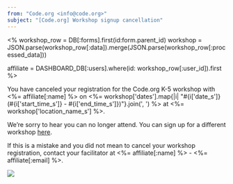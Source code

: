 ```yaml
---
from: "Code.org <info@code.org>"
subject: "[Code.org] Workshop signup cancellation"
---
```


<%
  workshop_row = DB[:forms].first(id:form.parent_id)
  workshop = JSON.parse(workshop_row[:data]).merge(JSON.parse(workshop_row[:processed_data]))

  affiliate = DASHBOARD_DB[:users].where(id: workshop_row[:user_id]).first
%>

You have canceled your registration for the Code.org K-5 workshop with <%= affiliate[:name] %> on <%= workshop['dates'].map{|i| "#{i['date_s']} (#{i['start_time_s']} - #{i['end_time_s']})"}.join(', ') %> at <%= workshop['location_name_s'] %>.

We’re sorry to hear you can no longer attend. You can sign up for a different workshop [here](http://<%=CDO.canonical_hostname('code.org')%>/professional-development-workshops).

If this is a mistake and you did not mean to cancel your workshop registration, contact your facilitator at <%= affiliate[:name] %> - <%= affiliate[:email] %>.

![](<%= tracking_pixel %>)
